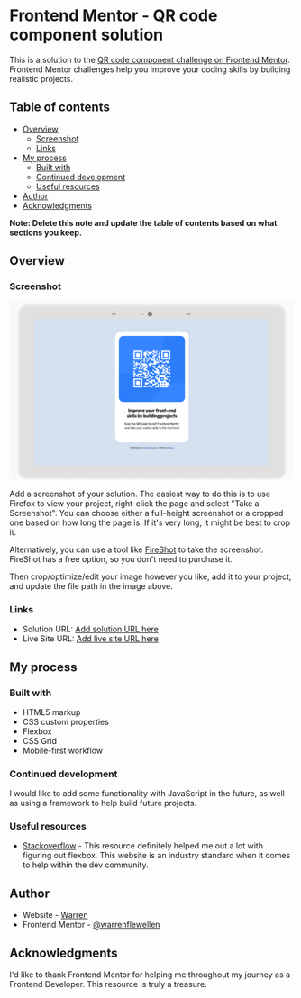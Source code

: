 # Frontend Mentor - QR code component solution

This is a solution to the [QR code component challenge on Frontend Mentor](https://www.frontendmentor.io/challenges/qr-code-component-iux_sIO_H). Frontend Mentor challenges help you improve your coding skills by building realistic projects. 

## Table of contents

- [Overview](#overview)
  - [Screenshot](#screenshot)
  - [Links](#links)
- [My process](#my-process)
  - [Built with](#built-with)
  - [Continued development](#continued-development)
  - [Useful resources](#useful-resources)
- [Author](#author)
- [Acknowledgments](#acknowledgments)

**Note: Delete this note and update the table of contents based on what sections you keep.**

## Overview

### Screenshot

![](./design/screenshot.png)

Add a screenshot of your solution. The easiest way to do this is to use Firefox to view your project, right-click the page and select "Take a Screenshot". You can choose either a full-height screenshot or a cropped one based on how long the page is. If it's very long, it might be best to crop it.

Alternatively, you can use a tool like [FireShot](https://getfireshot.com/) to take the screenshot. FireShot has a free option, so you don't need to purchase it. 

Then crop/optimize/edit your image however you like, add it to your project, and update the file path in the image above.

### Links

- Solution URL: [Add solution URL here](hhttps://www.frontendmentor.io/solutions/qr-code-component-9Cw7S9PyhE)
- Live Site URL: [Add live site URL here](https://warrenflewellen.github.io/qrcode/)

## My process

### Built with

- HTML5 markup
- CSS custom properties
- Flexbox
- CSS Grid
- Mobile-first workflow

### Continued development

I would like to add some functionality with JavaScript in the future, as well as using a framework to help build future projects.

### Useful resources

- [Stackoverflow](https://www.stackoverflow.com) - This resource definitely helped me out a lot with figuring out flexbox. This website is an industry standard when it comes to help within the dev community.

## Author

- Website - [Warren](https://www.warrenflewellen.com)
- Frontend Mentor - [@warrenflewellen](https://www.frontendmentor.io/profile/warrenflewellen)

## Acknowledgments

I'd like to thank Frontend Mentor for helping me throughout my journey as a Frontend Developer. This resource is truly a treasure. 
